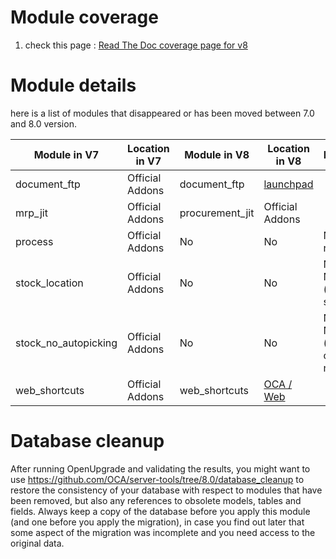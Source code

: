 
# Module coverage

1. check this page : [Read The Doc coverage page for v8](https://doc.therp.nl/openupgrade/modules70-80.html)

# Module details
here is a list of modules that disappeared or has been moved between 7.0 and 8.0 version.

| Module in V7        |  Location in V7  | Module in  V8   | Location in V8  | Extra Comment          |
|---------------------|------------------|-----------------|-----------------|------------------------|
|document_ftp         | Official Addons  | document_ftp              | [launchpad](https://code.launchpad.net/~openerp-community/openerp-extra/8.0-document)                |                        |
|mrp_jit              | Official Addons  | procurement_jit | Official Addons |                        |
|process              | Official Addons  | No              | No              | No impact to remove it |
|stock_location       | Official Addons  | No              | No              | No longer Needed (included in stock module) |
|stock_no_autopicking | Official Addons  | No              | No              | No longer Needed (reconfiguration of routes needed) |
|web_shortcuts        | Official Addons  | web_shortcuts              | [OCA / Web](https://github.com/OCA/web/tree/8.0)       |                        |

# Database cleanup

After running OpenUpgrade and validating the results, you might want to use https://github.com/OCA/server-tools/tree/8.0/database_cleanup to restore the consistency of your database with respect to modules that have been removed, but also any references to obsolete models, tables and fields. Always keep a copy of the database before you apply this module (and one before you apply the migration), in case you find out later that some aspect of the migration was incomplete and you need access to the original data.